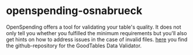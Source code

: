 # openspending-osnabrueck

OpenSpending offers a tool for validating your table's quality. It does not only tell you whether you fulfilled the minimum requirements but you'll also get hints on how to address issues in the case of invalid files. [here](https://github.com/frictionlessdata/goodtables-py) you find the github-repository for the GoodTables Data Validator.
